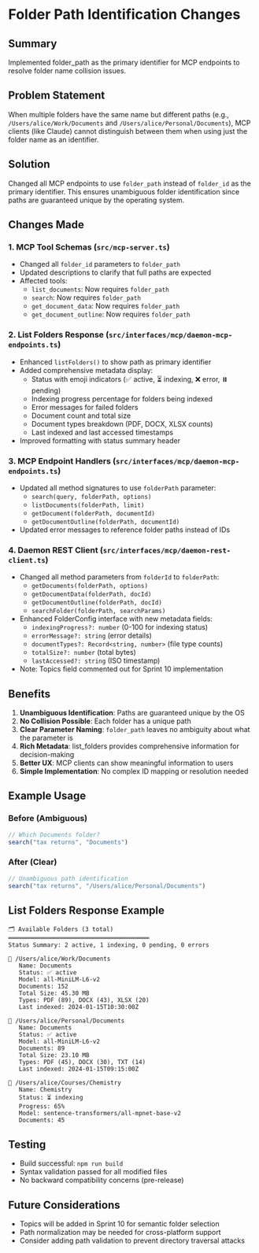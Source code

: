 # Folder Path Identification Changes

## Summary
Implemented folder_path as the primary identifier for MCP endpoints to resolve folder name collision issues.

## Problem Statement
When multiple folders have the same name but different paths (e.g., `/Users/alice/Work/Documents` and `/Users/alice/Personal/Documents`), MCP clients (like Claude) cannot distinguish between them when using just the folder name as an identifier.

## Solution
Changed all MCP endpoints to use `folder_path` instead of `folder_id` as the primary identifier. This ensures unambiguous folder identification since paths are guaranteed unique by the operating system.

## Changes Made

### 1. MCP Tool Schemas (`src/mcp-server.ts`)
- Changed all `folder_id` parameters to `folder_path`
- Updated descriptions to clarify that full paths are expected
- Affected tools:
  - `list_documents`: Now requires `folder_path`
  - `search`: Now requires `folder_path` 
  - `get_document_data`: Now requires `folder_path`
  - `get_document_outline`: Now requires `folder_path`

### 2. List Folders Response (`src/interfaces/mcp/daemon-mcp-endpoints.ts`)
- Enhanced `listFolders()` to show path as primary identifier
- Added comprehensive metadata display:
  - Status with emoji indicators (✅ active, ⏳ indexing, ❌ error, ⏸️ pending)
  - Indexing progress percentage for folders being indexed
  - Error messages for failed folders
  - Document count and total size
  - Document types breakdown (PDF, DOCX, XLSX counts)
  - Last indexed and last accessed timestamps
- Improved formatting with status summary header

### 3. MCP Endpoint Handlers (`src/interfaces/mcp/daemon-mcp-endpoints.ts`)
- Updated all method signatures to use `folderPath` parameter:
  - `search(query, folderPath, options)`
  - `listDocuments(folderPath, limit)`
  - `getDocument(folderPath, documentId)`
  - `getDocumentOutline(folderPath, documentId)`
- Updated error messages to reference folder paths instead of IDs

### 4. Daemon REST Client (`src/interfaces/mcp/daemon-rest-client.ts`)
- Changed all method parameters from `folderId` to `folderPath`:
  - `getDocuments(folderPath, options)`
  - `getDocumentData(folderPath, docId)`
  - `getDocumentOutline(folderPath, docId)`
  - `searchFolder(folderPath, searchParams)`
- Enhanced FolderConfig interface with new metadata fields:
  - `indexingProgress?: number` (0-100 for indexing status)
  - `errorMessage?: string` (error details)
  - `documentTypes?: Record<string, number>` (file type counts)
  - `totalSize?: number` (total bytes)
  - `lastAccessed?: string` (ISO timestamp)
- Note: Topics field commented out for Sprint 10 implementation

## Benefits

1. **Unambiguous Identification**: Paths are guaranteed unique by the OS
2. **No Collision Possible**: Each folder has a unique path
3. **Clear Parameter Naming**: `folder_path` leaves no ambiguity about what the parameter is
4. **Rich Metadata**: list_folders provides comprehensive information for decision-making
5. **Better UX**: MCP clients can show meaningful information to users
6. **Simple Implementation**: No complex ID mapping or resolution needed

## Example Usage

### Before (Ambiguous)
```typescript
// Which Documents folder?
search("tax returns", "Documents")  
```

### After (Clear)
```typescript
// Unambiguous path identification
search("tax returns", "/Users/alice/Personal/Documents")
```

## List Folders Response Example
```
🗂️ Available Folders (3 total)
════════════════════════════════════════
Status Summary: 2 active, 1 indexing, 0 pending, 0 errors

📁 /Users/alice/Work/Documents
   Name: Documents
   Status: ✅ active
   Model: all-MiniLM-L6-v2
   Documents: 152
   Total Size: 45.30 MB
   Types: PDF (89), DOCX (43), XLSX (20)
   Last indexed: 2024-01-15T10:30:00Z

📁 /Users/alice/Personal/Documents
   Name: Documents
   Status: ✅ active
   Model: all-MiniLM-L6-v2
   Documents: 89
   Total Size: 23.10 MB
   Types: PDF (45), DOCX (30), TXT (14)
   Last indexed: 2024-01-15T09:15:00Z

📁 /Users/alice/Courses/Chemistry
   Name: Chemistry
   Status: ⏳ indexing
   Progress: 65%
   Model: sentence-transformers/all-mpnet-base-v2
   Documents: 45
```

## Testing
- Build successful: `npm run build`
- Syntax validation passed for all modified files
- No backward compatibility concerns (pre-release)

## Future Considerations
- Topics will be added in Sprint 10 for semantic folder selection
- Path normalization may be needed for cross-platform support
- Consider adding path validation to prevent directory traversal attacks